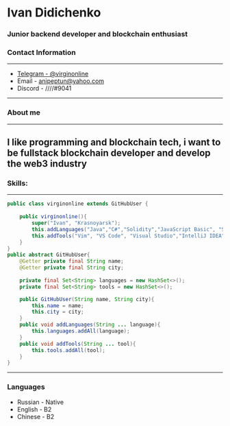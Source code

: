 # Ivan Didichenko
### Junior backend developer and blockchain enthusiast
### Contact Information
---
- [Telegram - @virginonline](t.me/virginonline) <br>
- Email - anipeptun@yahoo.com <br>
- Discord - ////#9041 <br>
---

### About me
---
I like programming and blockchain tech, i want to be fullstack blockchain developer and develop the web3 industry<br>
---
### Skills:
---
```java
public class virginonline extends GitHubUser {
    
    public virginonline(){
        super("Ivan", "Krasnoyarsk");
        this.addLanguages("Java","C#","Solidity","JavaScript Basic", "SQL");
        this.addTools("Vim", "VS Code", "Visual Studio","IntelliJ IDEA", "Git");
    }
}
public abstract GitHubUser{
    @Getter private final String name;
    @Getter private final String city;
    
    private final Set<String> languages = new HashSet<>();
    private final Set<String> tools = new HashSet<>();

    public GitHubUser(String name, String city){
        this.name = name;
        this.city = city;
    }
    public void addLanguages(String ... language){
        this.languages.addAll(language);
    }
    public void addTools(String ... tool){
        this.tools.addAll(tool);
    }
}
```
---

### Languages

- Russian \- Native
- English \- B2
- Chinese \- B2
